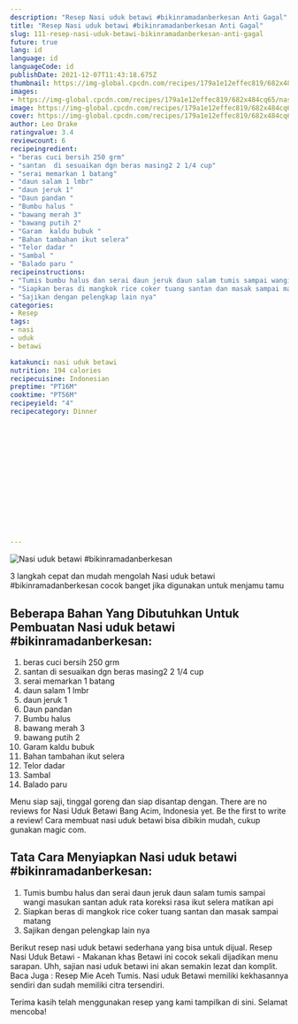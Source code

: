 ```yaml
---
description: "Resep Nasi uduk betawi #bikinramadanberkesan Anti Gagal"
title: "Resep Nasi uduk betawi #bikinramadanberkesan Anti Gagal"
slug: 111-resep-nasi-uduk-betawi-bikinramadanberkesan-anti-gagal
future: true
lang: id
language: id
languageCode: id
publishDate: 2021-12-07T11:43:18.675Z 
thumbnail: https://img-global.cpcdn.com/recipes/179a1e12effec819/682x484cq65/nasi-uduk-betawi-bikinramadanberkesan-foto-resep-utama.png
images:
- https://img-global.cpcdn.com/recipes/179a1e12effec819/682x484cq65/nasi-uduk-betawi-bikinramadanberkesan-foto-resep-utama.png
image: https://img-global.cpcdn.com/recipes/179a1e12effec819/682x484cq65/nasi-uduk-betawi-bikinramadanberkesan-foto-resep-utama.png
cover: https://img-global.cpcdn.com/recipes/179a1e12effec819/682x484cq65/nasi-uduk-betawi-bikinramadanberkesan-foto-resep-utama.png
author: Leo Drake
ratingvalue: 3.4
reviewcount: 6
recipeingredient:
- "beras cuci bersih 250 grm"
- "santan  di sesuaikan dgn beras masing2 2 1/4 cup"
- "serai memarkan 1 batang"
- "daun salam 1 lmbr"
- "daun jeruk 1"
- "Daun pandan "
- "Bumbu halus "
- "bawang merah 3"
- "bawang putih 2"
- "Garam  kaldu bubuk "
- "Bahan tambahan ikut selera"
- "Telor dadar "
- "Sambal "
- "Balado paru "
recipeinstructions:
- "Tumis bumbu halus dan serai daun jeruk daun salam tumis sampai wangi masukan santan aduk rata koreksi rasa ikut selera matikan api"
- "Siapkan beras di mangkok rice coker tuang santan dan masak sampai matang"
- "Sajikan dengan pelengkap lain nya"
categories:
- Resep
tags:
- nasi
- uduk
- betawi

katakunci: nasi uduk betawi 
nutrition: 194 calories
recipecuisine: Indonesian
preptime: "PT16M"
cooktime: "PT56M"
recipeyield: "4"
recipecategory: Dinner


     
    
    
    
    
    
    
    
    
    
    
      
    
---
```



![Nasi uduk betawi #bikinramadanberkesan](https://img-global.cpcdn.com/recipes/179a1e12effec819/682x484cq65/nasi-uduk-betawi-bikinramadanberkesan-foto-resep-utama.png)

3 langkah cepat dan mudah mengolah  Nasi uduk betawi #bikinramadanberkesan cocok banget jika digunakan untuk menjamu tamu

<!--inarticleads1-->

## Beberapa Bahan Yang Dibutuhkan Untuk Pembuatan Nasi uduk betawi #bikinramadanberkesan:

1. beras cuci bersih 250 grm
1. santan  di sesuaikan dgn beras masing2 2 1/4 cup
1. serai memarkan 1 batang
1. daun salam 1 lmbr
1. daun jeruk 1
1. Daun pandan 
1. Bumbu halus 
1. bawang merah 3
1. bawang putih 2
1. Garam  kaldu bubuk 
1. Bahan tambahan ikut selera
1. Telor dadar 
1. Sambal 
1. Balado paru 

Menu siap saji, tinggal goreng dan siap disantap dengan. There are no reviews for Nasi Uduk Betawi Bang Acim, Indonesia yet. Be the first to write a review! Cara membuat nasi uduk betawi bisa dibikin mudah, cukup gunakan magic com. 

<!--inarticleads2-->

## Tata Cara Menyiapkan Nasi uduk betawi #bikinramadanberkesan:

1. Tumis bumbu halus dan serai daun jeruk daun salam tumis sampai wangi masukan santan aduk rata koreksi rasa ikut selera matikan api
1. Siapkan beras di mangkok rice coker tuang santan dan masak sampai matang
1. Sajikan dengan pelengkap lain nya


Berikut resep nasi uduk betawi sederhana yang bisa untuk dijual. Resep Nasi Uduk Betawi - Makanan khas Betawi ini cocok sekali dijadikan menu sarapan. Uhh, sajian nasi uduk betawi ini akan semakin lezat dan komplit. Baca Juga : Resep Mie Aceh Tumis. Nasi uduk Betawi memiliki kekhasannya sendiri dan sudah memiliki citra tersendiri. 

Terima kasih telah menggunakan resep yang kami tampilkan di sini. Selamat mencoba!
